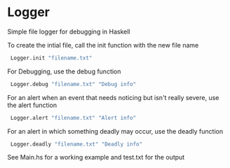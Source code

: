 # Logger
Simple file logger for debugging in Haskell

To create the intial file, call the init function with the new file name
 ```haskell
  Logger.init "filename.txt"
 ```
 For Debugging, use the debug function
 ```haskell
  Logger.debug "filename.txt" "Debug info"
 ``` 
For an alert when an event that needs noticing but isn't really severe, use the alert function
 ```haskell 
  Logger.alert "filename.txt" "Alert info"
 ```
For an alert in which something deadly may occur, use the deadly function
 ```haskell
  Logger.deadly "filename.txt" "Deadly info"
 ``` 
See Main.hs for a working example and test.txt for the output
